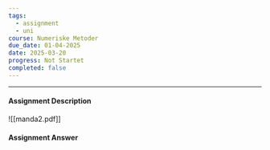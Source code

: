 ```yaml
---
tags:
  - assignment
  - uni
course: Numeriske Metoder
due_date: 01-04-2025
date: 2025-03-20
progress: Not Startet
completed: false
---
```

--- 
#### Assignment Description
![[manda2.pdf]]

#### Assignment Answer
